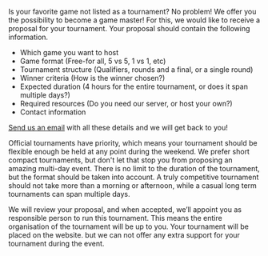 Is your favorite game not listed as a tournament? No problem! We offer you the possibility to become a game
master! For this, we would like to receive a proposal for your tournament. Your proposal should contain the
following information.

- Which game you want to host
- Game format (Free-for all, 5 vs 5, 1 vs 1, etc)
- Tournament structure (Qualifiers, rounds and a final, or a single round)
- Winner criteria (How is the winner chosen?)
- Expected duration (4 hours for the entire tournament, or does it span multiple days?)
- Required resources (Do you need our server, or host your own?)
- Contact information

[Send us an email](/contact) with all these details and we will get back to you!

Official tournaments have priority, which means your tournament should be flexible enough be held at any
point during the weekend. We prefer short compact tournaments, but don't let that stop you from proposing an 
amazing multi-day event. There is no limit to the duration of the tournament, but the format should be taken into
account. A truly competitive tournament should not take more than a morning or afternoon, while a casual
long term tournaments can span multiple days.

We will review your proposal, and when accepted, we’ll appoint you as responsible person to run this
tournament. This means the entire organisation of the tournament will be up to you. Your tournament will be
placed on the website. but we can not offer any extra support for your tournament during the event.